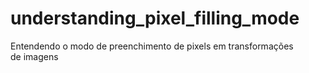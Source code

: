 # understanding_pixel_filling_mode
Entendendo o modo de preenchimento de pixels em transformações de imagens
